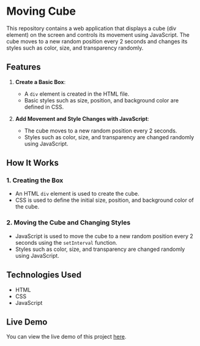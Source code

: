 # Moving Cube

This repository contains a web application that displays a cube (div element) on the screen and controls its movement using JavaScript. The cube moves to a new random position every 2 seconds and changes its styles such as color, size, and transparency randomly.

## Features

1. **Create a Basic Box**:
    - A `div` element is created in the HTML file.
    - Basic styles such as size, position, and background color are defined in CSS.

2. **Add Movement and Style Changes with JavaScript**:
    - The cube moves to a new random position every 2 seconds.
    - Styles such as color, size, and transparency are changed randomly using JavaScript.

## How It Works

### 1. Creating the Box

- An HTML `div` element is used to create the cube.
- CSS is used to define the initial size, position, and background color of the cube.

### 2. Moving the Cube and Changing Styles

- JavaScript is used to move the cube to a new random position every 2 seconds using the `setInterval` function.
- Styles such as color, size, and transparency are changed randomly using JavaScript.

## Technologies Used

- HTML
- CSS
- JavaScript


## Live Demo

You can view the live demo of this project [here](https://sara3saeed.github.io/W5-D1-Lab2-cube/).



